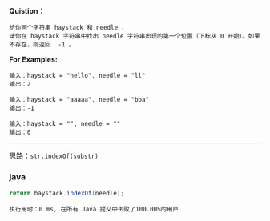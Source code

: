 **Quistion：**
```
给你两个字符串 haystack 和 needle ，
请你在 haystack 字符串中找出 needle 字符串出现的第一个位置（下标从 0 开始）。如果不存在，则返回  -1 。
```

**For Examples:**
```
输入：haystack = "hello", needle = "ll"
输出：2

输入：haystack = "aaaaa", needle = "bba"
输出：-1

输入：haystack = "", needle = ""
输出：0
```

***

思路：`str.indexOf(substr)`
### java
```java
return haystack.indexOf(needle);
```

`执行用时：0 ms, 在所有 Java 提交中击败了100.00%的用户`
